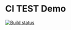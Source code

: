 # CI TEST Demo

[![Build status](https://ci.appveyor.com/api/projects/status/db3f0tavw7bt46l5/branch/main?svg=true)](https://ci.appveyor.com/project/RoLexevich/unit-tests/branch/main)
